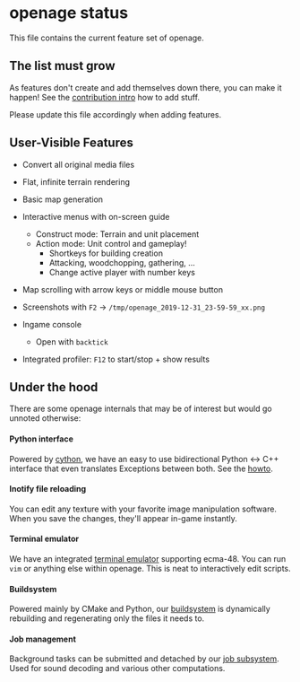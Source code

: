 openage status
==============

This file contains the current feature set of openage.


The list must grow
------------------

As features don't create and add themselves down there,
you can make it happen! See the [contribution intro](/doc/contributing.md) how to add stuff.

Please update this file accordingly when adding features.


User-Visible Features
---------------------

* Convert all original media files
* Flat, infinite terrain rendering
* Basic map generation

* Interactive menus with on-screen guide
  * Construct mode: Terrain and unit placement
  * Action mode: Unit control and gameplay!
    * Shortkeys for building creation
    * Attacking, woodchopping, gathering, ...
    * Change active player with number keys

* Map scrolling with arrow keys or middle mouse button

* Screenshots with `F2` -> `/tmp/openage_2019-12-31_23-59-59_xx.png`

* Ingame console
  * Open with `backtick`

* Integrated profiler: `F12` to start/stop + show results


Under the hood
--------------

There are some openage internals that may be of interest
but would go unnoted otherwise:

#### Python interface

Powered by [cython](http://cython.org/), we have an easy to use bidirectional
Python <-> C++ interface that even translates Exceptions between both.
See the [howto](/doc/code/pyinterface.md).


#### Inotify file reloading

You can edit any texture with your favorite image manipulation software.
When you save the changes, they'll appear in-game instantly.


#### Terminal emulator

We have an integrated [terminal emulator](/libopenage/console) supporting ecma-48.
You can run `vim` or anything else within openage.
This is neat to interactively edit scripts.


#### Buildsystem

Powered mainly by CMake and Python, our [buildsystem](/buildsystem) is dynamically
rebuilding and regenerating only the files it needs to.


#### Job management

Background tasks can be submitted and detached by our [job subsystem](/libopenage/job).
Used for sound decoding and various other computations.
